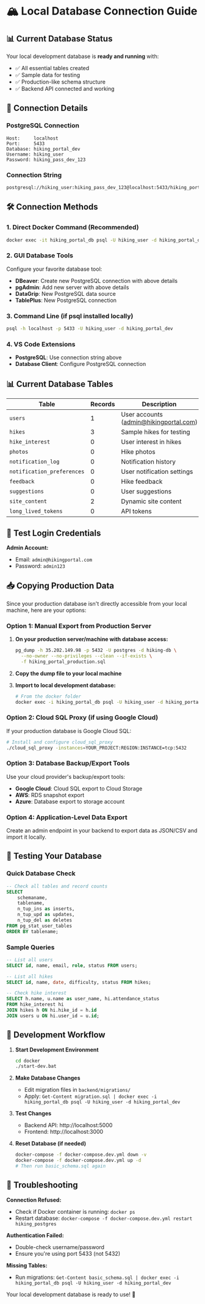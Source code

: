 # 🏔️ Local Database Connection Guide

## 📊 Current Database Status

Your local development database is **ready and running** with:
- ✅ All essential tables created
- ✅ Sample data for testing
- ✅ Production-like schema structure
- ✅ Backend API connected and working

## 🔌 Connection Details

### **PostgreSQL Connection**
```
Host:     localhost
Port:     5433
Database: hiking_portal_dev
Username: hiking_user
Password: hiking_pass_dev_123
```

### **Connection String**
```
postgresql://hiking_user:hiking_pass_dev_123@localhost:5433/hiking_portal_dev
```

## 🛠️ Connection Methods

### **1. Direct Docker Command (Recommended)**
```bash
docker exec -it hiking_portal_db psql -U hiking_user -d hiking_portal_dev
```

### **2. GUI Database Tools**
Configure your favorite database tool:
- **DBeaver**: Create new PostgreSQL connection with above details
- **pgAdmin**: Add new server with above details
- **DataGrip**: New PostgreSQL data source
- **TablePlus**: New PostgreSQL connection

### **3. Command Line (if psql installed locally)**
```bash
psql -h localhost -p 5433 -U hiking_user -d hiking_portal_dev
```

### **4. VS Code Extensions**
- **PostgreSQL**: Use connection string above
- **Database Client**: Configure PostgreSQL connection

## 📊 Current Database Tables

| Table | Records | Description |
|-------|---------|-------------|
| `users` | 1 | User accounts (admin@hikingportal.com) |
| `hikes` | 3 | Sample hikes for testing |
| `hike_interest` | 0 | User interest in hikes |
| `photos` | 0 | Hike photos |
| `notification_log` | 0 | Notification history |
| `notification_preferences` | 0 | User notification settings |
| `feedback` | 0 | Hike feedback |
| `suggestions` | 0 | User suggestions |
| `site_content` | 2 | Dynamic site content |
| `long_lived_tokens` | 0 | API tokens |

## 🔑 Test Login Credentials

**Admin Account:**
- Email: `admin@hikingportal.com`
- Password: `admin123`

## 📥 Copying Production Data

Since your production database isn't directly accessible from your local machine, here are your options:

### **Option 1: Manual Export from Production Server**

1. **On your production server/machine with database access:**
   ```bash
   pg_dump -h 35.202.149.98 -p 5432 -U postgres -d hiking-db \
     --no-owner --no-privileges --clean --if-exists \
     -f hiking_portal_production.sql
   ```

2. **Copy the dump file to your local machine**

3. **Import to local development database:**
   ```bash
   # From the docker folder
   docker exec -i hiking_portal_db psql -U hiking_user -d hiking_portal_dev < hiking_portal_production.sql
   ```

### **Option 2: Cloud SQL Proxy (if using Google Cloud)**

If your production database is Google Cloud SQL:
```bash
# Install and configure cloud_sql_proxy
./cloud_sql_proxy -instances=YOUR_PROJECT:REGION:INSTANCE=tcp:5432
```

### **Option 3: Database Backup/Export Tools**

Use your cloud provider's backup/export tools:
- **Google Cloud**: Cloud SQL export to Cloud Storage
- **AWS**: RDS snapshot export
- **Azure**: Database export to storage account

### **Option 4: Application-Level Data Export**

Create an admin endpoint in your backend to export data as JSON/CSV and import it locally.

## 🧪 Testing Your Database

### **Quick Database Check**
```sql
-- Check all tables and record counts
SELECT 
    schemaname,
    tablename,
    n_tup_ins as inserts,
    n_tup_upd as updates,
    n_tup_del as deletes
FROM pg_stat_user_tables
ORDER BY tablename;
```

### **Sample Queries**
```sql
-- List all users
SELECT id, name, email, role, status FROM users;

-- List all hikes
SELECT id, name, date, difficulty, status FROM hikes;

-- Check hike interest
SELECT h.name, u.name as user_name, hi.attendance_status 
FROM hike_interest hi
JOIN hikes h ON hi.hike_id = h.id
JOIN users u ON hi.user_id = u.id;
```

## 🎯 Development Workflow

1. **Start Development Environment**
   ```bash
   cd docker
   ./start-dev.bat
   ```

2. **Make Database Changes**
   - Edit migration files in `backend/migrations/`
   - Apply: `Get-Content migration.sql | docker exec -i hiking_portal_db psql -U hiking_user -d hiking_portal_dev`

3. **Test Changes**
   - Backend API: http://localhost:5000
   - Frontend: http://localhost:3000

4. **Reset Database (if needed)**
   ```bash
   docker-compose -f docker-compose.dev.yml down -v
   docker-compose -f docker-compose.dev.yml up -d
   # Then run basic_schema.sql again
   ```

## 🔧 Troubleshooting

**Connection Refused:**
- Check if Docker container is running: `docker ps`
- Restart database: `docker-compose -f docker-compose.dev.yml restart hiking_postgres`

**Authentication Failed:**
- Double-check username/password
- Ensure you're using port 5433 (not 5432)

**Missing Tables:**
- Run migrations: `Get-Content basic_schema.sql | docker exec -i hiking_portal_db psql -U hiking_user -d hiking_portal_dev`

Your local development database is ready to use! 🎉